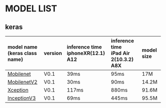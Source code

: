 # MODEL LIST

## keras
| model name<br>(keras class name)|version|inference time<br>iphoneXR(12.1) A12|inference time<br>iPad Air 2(10.3.2) A8X|model size|
| :----------| :-----------| :-----------| :-----------| :-----------|
|[Mobilenet](https://keras.io/applications/#mobilenet)|V0.1|39ms|95ms|17M|
|[MobilenetV2](https://keras.io/applications/#mobilenetv2)|V0.1|30ms|90ms|14.2M|
|[Xception](https://keras.io/applications/#xception)|V0.1|117ms|880ms|91.6M|
|[InceptionV3](https://keras.io/applications/#inceptionv3)|V0.1|69ms|445ms|95.5M|